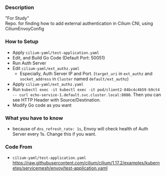 ### Description
"For Study"  
Repo. for finding how to add external authentication in Cilium CNI, using CiliumEnvoyConfig

### How to Setup
- Apply `cilium-yaml/test-application.yaml`
- Edit, and Build Go Code (Default Port: 50051)
- Run Auth Server
- Edit `cilium-yaml/ext_authz.yaml`
  - Especially, Auth Server IP and Port. (`target_uri` in `ext_authz` and `socket_address` in `Cluster` named `default/ext_authz`)
- Apply `cilium-yaml/ext_authz.yaml`
- Run `kubectl exec -it kubectl exec -it pod/client2-84bc4c4b59-b9ct4 -- curl echo-service-1.default.svc.cluster.local:8080`. Then you can see HTTP Header with Source/Destination.
- Modify Go code as you want

### What you have to know
- because of `dns_refresh_rate: 1s`, Envoy will check health of Auth Server every 1s. Change this if you want.

### Code From
- `cilium-yaml/test-application.yaml` https://raw.githubusercontent.com/cilium/cilium/1.17.2/examples/kubernetes/servicemesh/envoy/test-application.yaml
